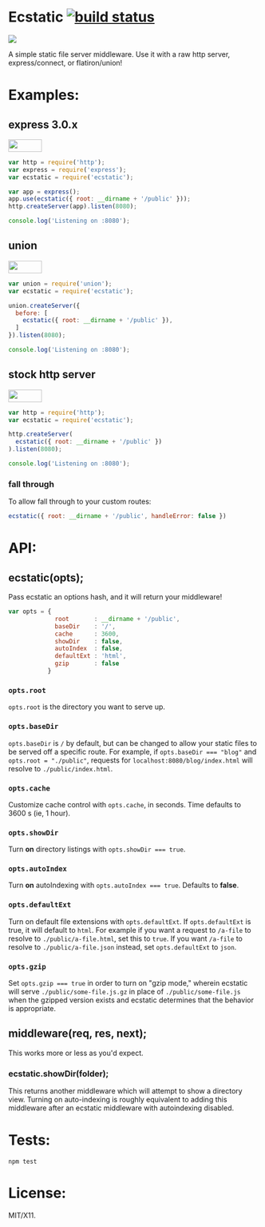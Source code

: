 # Ecstatic [![build status](https://secure.travis-ci.org/jesusabdullah/node-ecstatic.png)](http://travis-ci.org/jesusabdullah/node-ecstatic)

![](http://imgur.com/vhub5.png)

A simple static file server middleware. Use it with a raw http server,
express/connect, or flatiron/union!

# Examples:

## express 3.0.x
<a href="https://runnable.com/#jesusabdullah/ecstatic-express/server.js/launch" target="_blank"><img src="https://runnable.com/external/styles/assets/runnablebtn.png" style="width:67px;height:25px;"></a>
``` js
var http = require('http');
var express = require('express');
var ecstatic = require('ecstatic');

var app = express();
app.use(ecstatic({ root: __dirname + '/public' }));
http.createServer(app).listen(8080);

console.log('Listening on :8080');
```

## union
<a href="https://runnable.com/#jesusabdullah/ecstatic-union/server.js/launch" target="_blank"><img src="https://runnable.com/external/styles/assets/runnablebtn.png" style="width:67px;height:25px;"></a>
``` js
var union = require('union');
var ecstatic = require('ecstatic');

union.createServer({
  before: [
    ecstatic({ root: __dirname + '/public' }),
  ]
}).listen(8080);

console.log('Listening on :8080');
```

## stock http server
<a href="https://runnable.com/#jesusabdullah/ecstatic-http/server.js/launch" target="_blank"><img src="https://runnable.com/external/styles/assets/runnablebtn.png" style="width:67px;height:25px;"></a>
``` js
var http = require('http');
var ecstatic = require('ecstatic');

http.createServer(
  ecstatic({ root: __dirname + '/public' })
).listen(8080);

console.log('Listening on :8080');
```
### fall through
To allow fall through to your custom routes:

```js
ecstatic({ root: __dirname + '/public', handleError: false })
```

# API:

## ecstatic(opts);

Pass ecstatic an options hash, and it will return your middleware!

```js
var opts = {
             root       : __dirname + '/public', 
             baseDir    : '/',
             cache      : 3600,
             showDir    : false,
             autoIndex  : false,
             defaultExt : 'html', 
             gzip       : false
           }
```

### `opts.root` 

`opts.root` is the directory you want to serve up.

### `opts.baseDir`

`opts.baseDir` is `/` by default, but can be changed to allow your static files
to be served off a specific route. For example, if `opts.baseDir === "blog"`
and `opts.root = "./public"`, requests for `localhost:8080/blog/index.html` will
resolve to `./public/index.html`.

### `opts.cache`

Customize cache control with `opts.cache`, in seconds. Time defaults to 3600 s
(ie, 1 hour).

### `opts.showDir`

Turn **on** directory listings with `opts.showDir === true`. 

### `opts.autoIndex`

Turn **on** autoIndexing with `opts.autoIndex === true`. Defaults to **false**.

### `opts.defaultExt`

Turn on default file extensions with `opts.defaultExt`. If `opts.defaultExt` is
true, it will default to `html`. For example if you want a request to `/a-file`
to resolve to `./public/a-file.html`, set this to `true`. If you want
`/a-file` to resolve to `./public/a-file.json` instead, set `opts.defaultExt` to
`json`.

### `opts.gzip`

Set `opts.gzip === true` in order to turn on "gzip mode," wherein ecstatic will
serve `./public/some-file.js.gz` in place of `./public/some-file.js` when the
gzipped version exists and ecstatic determines that the behavior is appropriate.

## middleware(req, res, next);

This works more or less as you'd expect.

### ecstatic.showDir(folder);

This returns another middleware which will attempt to show a directory view. Turning on auto-indexing is roughly equivalent to adding this middleware after an ecstatic middleware with autoindexing disabled.

# Tests:

    npm test

# License:

MIT/X11.
